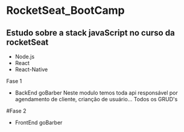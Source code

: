 # RocketSeat_BootCamp
## Estudo sobre a stack javaScript no curso da rocketSeat
- Node.js
- React
- React-Native

Fase 1
- BackEnd goBarber
Neste modulo temos toda api responsável por agendamento de cliente, crianção de usuário... Todos os GRUD's 

#Fase 2
- FrontEnd goBarber
